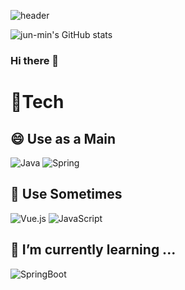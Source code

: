 ![header](https://capsule-render.vercel.app/api?type=waving&color=auto&height=300&section=header&text=Junmin's%20Github&fontSize=90&animation=fadeIn&fontAlignY=38&desc=welcome!&descAlignY=51&descAlign=62)


![jun-min's GitHub stats](https://github-readme-stats.vercel.app/api?username=jun-min1623&show_icons=true&theme=radical)




### Hi there 👋

# 💪Tech
## 😄 Use as a Main
![Java](https://img.shields.io/badge/java-%23ED8B00.svg?style=for-the-badge&logo=java&logoColor=white)
![Spring](https://img.shields.io/badge/spring-%236DB33F.svg?style=for-the-badge&logo=spring&logoColor=white)

## 🤔 Use Sometimes
![Vue.js](https://img.shields.io/badge/vuejs-%2335495e.svg?style=for-the-badge&logo=vuedotjs&logoColor=%234FC08D&fontAlign)
![JavaScript](https://img.shields.io/badge/javascript-%23323330.svg?style=for-the-badge&logo=javascript&logoColor=%23F7DF1E)

## 🌱 I’m currently learning ...
![SpringBoot](https://img.shields.io/badge/springboot-6DB33F?style=for-the-badge&logo=springboot&logoColor=white)

<!--
**jun-min1623/jun-min1623** is a ✨ _special_ ✨ repository because its `README.md` (this file) appears on your GitHub profile.

Here are some ideas to get you started:

- 🔭 I’m currently working on ...
- 🌱 I’m currently learning ...
- 👯 I’m looking to collaborate on ...
- 🤔 I’m looking for help with ...
- 💬 Ask me about ...
- 📫 How to reach me: ...
- 😄 Pronouns: ...
- ⚡ Fun fact: ...
-->
